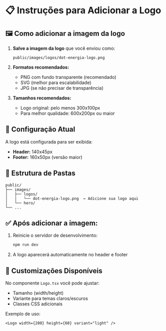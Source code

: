 # 📋 Instruções para Adicionar a Logo

## 🖼️ Como adicionar a imagem da logo

1. **Salve a imagem da logo** que você enviou como:

   ```
   public/images/logos/dot-energia-logo.png
   ```

2. **Formatos recomendados:**
   - PNG com fundo transparente (recomendado)
   - SVG (melhor para escalabilidade)
   - JPG (se não precisar de transparência)

3. **Tamanhos recomendados:**
   - Logo original: pelo menos 300x100px
   - Para melhor qualidade: 600x200px ou maior

## 🔧 Configuração Atual

A logo está configurada para ser exibida:

- **Header:** 140x45px
- **Footer:** 160x50px (versão maior)

## 📁 Estrutura de Pastas

```
public/
├── images/
│   ├── logos/
│   │   └── dot-energia-logo.png  ← Adicione sua logo aqui
│   └── hero/
└── ...
```

## ✅ Após adicionar a imagem:

1. Reinicie o servidor de desenvolvimento:

   ```bash
   npm run dev
   ```

2. A logo aparecerá automaticamente no header e footer

## 🎨 Customizações Disponíveis

No componente `Logo.tsx` você pode ajustar:

- Tamanho (width/height)
- Variante para temas claros/escuros
- Classes CSS adicionais

Exemplo de uso:

```tsx
<Logo width={200} height={60} variant="light" />
```
